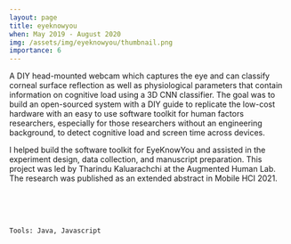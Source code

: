 ```yaml
---
layout: page
title: eyeknowyou
when: May 2019 - August 2020
img: /assets/img/eyeknowyou/thumbnail.png
importance: 6
---
```


A DIY head-mounted webcam which captures the eye and can classify corneal surface reflection as well as physiological parameters that contain information on cognitive load using a 3D CNN classifier. The goal was to build an open-sourced system with a DIY guide to replicate the low-cost hardware with an easy to use software toolkit for human factors researchers, especially for those researchers without an engineering background, to detect cognitive load and screen time across devices.

I helped build the software toolkit for EyeKnowYou and assisted in the experiment design, data collection, and manuscript preparation. This project was led by Tharindu Kaluarachchi at the Augmented Human Lab. The research was published as an extended abstract in Mobile HCI 2021.

<div class="row justify-content-sm-center">
    <div class="col-sm mt-3 mt-md-0">
        <img class="img-fluid rounded z-depth-1" src="{{ '/assets/img/eyeknowyou/app.png' | relative_url }}" alt="" title="app"/>
    </div>
</div>
<br>

<div class="row justify-content-sm-center">
    <div class="col-sm-5 mt-3 mt-md-0">
        <img class="img-fluid rounded z-depth-1" src="{{ '/assets/img/eyeknowyou/eyeknowyou-1.jpeg' | relative_url }}" alt="" title="app"/>
    </div>
</div>
<br>

<div class="row justify-content-sm-center">
    <div class="col-sm-10 mt-3 mt-md-0">
        <img class="img-fluid rounded z-depth-1" src="{{ '/assets/img/eyeknowyou/portal.png' | relative_url }}" alt="" title="web app"/>
    </div>
</div>

<br>

    Tools: Java, Javascript